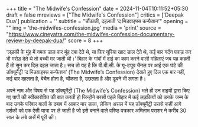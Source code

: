 +++
title = "The Midwife's Confession"
date = 2024-11-04T10:11:52+05:30
draft = false
mreviews = ["The Midwife's Confession"]
critics = ['Deepak Dua']
publication = ''
subtitle = "चौंकाती, दहलाती ‘द मिडवाइफ्स कन्फैशन’"
opening = ""
img = 'the-midwifes-confession.jpg'
media = 'print'
source = "https://www.cineyatra.com/the-midwifes-confession-documentary-review-by-deepak-dua/"
score = 8
+++

‘लड़की के मुंह में नमक डाल कर मुंह दबा देते थे, या फिर यूरिया खाद डाल देते थे, कई बार गर्दन पकड़ कर भी मरोड़ देते थे तो बच्ची मर जाती थी।’ बिहार के गांवों में दाई का काम करने वाली महिलाएं जब यह कहती हैं तो सुन कर दिल दहल जाता है। सच तो यह है कि बी.बी.सी. के यू-ट्यूब चैनल पर आई एक घंटे की डॉक्यूमैंट्री ‘द मिडवाइफ्स कन्फैशन’ (The Midwife’s Confession) देखते हुए दिल एक बार नहीं, कई बार दहलता है, बेचैन होता है, चौंकता है, उछलता है और डूबने भी लगता है।

अपने नाम और विषय से यह डॉक्यूमैंट्री (The Midwife’s Confession) भले ही उन दाइयों द्वारा किए गए पापों की स्वीकारोक्ति की बात करती हो जिन्होंने बरसों पहले बिहार में कई लड़कियों को उनके जन्म के बाद उनके परिवार वालों के दबाव में आकर मार डाला, लेकिन असल में यह डॉक्यूमैंट्री उससे कहीं आगे दर्शकों को एक ऐसी यात्रा पर ले जाती है जो इसे बनाने वाले वरिष्ठ पत्रकार अमिताभ पराशर ने करीब 30 साल के लंबे अर्से में पूरी की।
